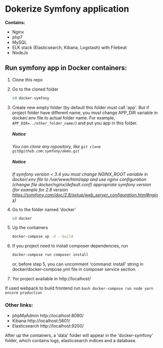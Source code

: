 # Dokerize Symfony application

**Contains:**
- Nginx
- php7
- MySQL
- ELK stack (Elasticsearch, Kibana, Logstash) with Filebeat
- NodeJs

## Run symfony app in Docker containers:

1. 
    Clone this repo

2. 
    Go to the cloned folder
    ```bash
    cd docker-symfony
    ```
3.
    Create new empty folder (by default this folder must call 'app'. But if project folder have different name, you must change APP_DIR variable in docker/.env file to actual folder name. For example, `APP_DIR=../other_folder_name/`) and put you app in this folder.
    ##### Notice
    _You can clone any repository, like `git clone git@github.com:symfony/demo.git`_
    ##### Notice
    _If symfony version < 3.4 you must change NGINX_ROOT variable in docker/.env file to /var/www/html/app and use nginx configuration (changw file docker/nginx/default.conf) appropriate symfony version (for example for 2.8 version https://symfony.com/doc/2.8/setup/web_server_configuration.html#nginx)_

4.
    Go to the folder named 'docker' 
    ```bash
    cd docker
    ```
5. 
    Up the containers
    ```bash
    docker-compose up -d --build
    ```
6. 
    If you project need to install composer dependencies, run
    ```bash
    docker-compose run composer install
    ```

    or, before step 5, you can uncomment 'command: install' string in docker/docker-compose.yml file in composer service section.

7. 
    Yor project available in http://localhost/

If used webpack to build frontend run ```bash docker-compose run node yarn encore production```

### Other links:
* phpMyAdmin http://localhost:8080/
* Kibana http://localhost:5601/
* Elasticsearch http://localhost:9200/

After up the containers, a 'data' folder will appear in the 'docker-symfony' folder, which contains logs, elasticsearch indices and a database.
